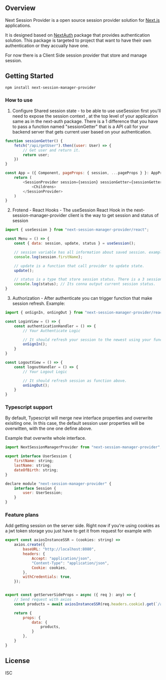 ## Overview

Next Session Provider is a open source session provider solution for [Next.js](http://nextjs.org/) applications.

It is designed based on [NextAuth](https://next-auth.js.org/) package that provides authentication solution. This package is targeted to project that want to have their own authentication or they accually have one.

For now there is a Client Side session provider that store and manage session.

## Getting Started

```
npm install next-session-manager-provider
```

### How to use

1. Configure Shared session state - to be able to use useSession first you'll need to expose the session context <SessionProvider />, at the top level of your application same as in the next-auth package. There is a 1 difference that you have to pass a function named "sessionGetter" that is a API call for your backend server that gets current user based on your authentication.

```javascript
function sessionGetter() {
    fetch("/api/getUser").then((user: User) => {
        // Get user and return it.
        return user;
    })
}

const App = ({ Component, pageProps: { session, ...pageProps } }: AppProps) => {
    return (
        <SessionProvider session={session} sessionGetter={sessionGetter}>
            <Childrens>
        </SessionProvider>
    )
}
```

2. Frotend - React Hooks - The useSession React Hook in the next-session-manager-provider client is the way to get session and status of session

```javascript
import { useSession } from "next-session-manager-provider/react";

const Menu = () => {
    const { data: session, update, status } = useSession();

    // session variable has all information about saved session. example:
    console.log(session.firstName);

    // update is a function that call provider to update state.
    update();

    // status is a type that store session status. There is a 3 session states: "authenticated" | "unauthenticated" | "loading"
    console.log(status); // Its conna output current session status.
}
```

3. Authorization - After authenticate you can trigger function that make session refresh. Example:

```javascript
import { onSignIn, onSingOut } from "next-session-manager-provider/react";

const LoginView = () => {
    const authenticationHandler = () => {
        // Your Authenticate Logic

        // It should refresh your session to the newest using your function that you pass in provider.
        onSignIn();
    }
}

const LogoutView = () => {
    const logoutHandler = () => {
        // Your Logout Logic

        // It should refresh session as function above.
        onSingOut();
    }
}
```

### Typescript support

By default, Typescript will merge new interface properties and overwrite exisiting one. In this case, the default session user properties will be overwitten, with the one one define above.

Example that overwrite whole interface.

```javascript
import NextSessionManagerProvider from "next-session-manager-provider";

export interface UserSession {
    firstName: string;
    lastName: string;
    dateOfBirth: string;
}

declare module "next-session-manager-provider" {
    interface Session {
        user: UserSession;
    }
}
```


### Feature plans

Add getting session on the server side. Right now if you're using cookies as a jwt token storage you just have to get it from request for example with

```javascript
export const axiosInstanceSSR = (cookies: string) =>
    axios.create({
        baseURL: "http://localhost:8080",
        headers: {
            Accept: "application/json",
            "Content-Type": "application/json",
            Cookie: cookies,
        },
        withCredentials: true,
    });


export const getServerSideProps = async ({ req }: any) => {
    // Send request with axios
    const products = await axiosInstanceSSR(req.headers.cookie).get(`/api/products`);

    return {
        props: {
            data: {
                products,
            }
        },
    }
}
```

## License

ISC